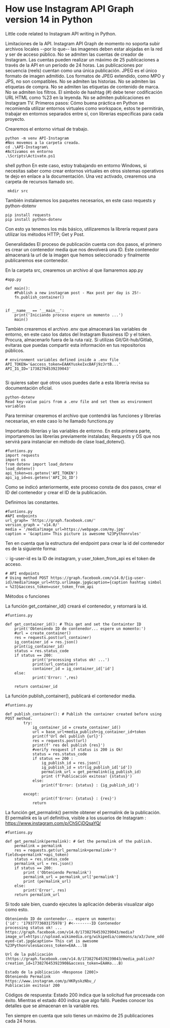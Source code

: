 # How use Instagram API Graph version 14 in Python
Little code related to Instagram API writing in Python. 

Limitaciones de la API.
Instagram API Graph de momento no soporta subir archivos locales --por lo que-- las imagenes deben estar alojadas en la red y ser de acceso público.
No se admiten las cuentas de creador de Instagram.
Las cuentas pueden realizar un máximo de 25 publicaciones a través de la API en un período de 24 horas.
Las publicaciones por secuencia (reels) cuentan como una única publicación.
JPEG es el único formato de imagen admitido. Los formatos de JPEG extendido, como MPO y JPS, no son compatibles.
No se admiten las historias.
No se admiten las etiquetas de compra.
No se admiten las etiquetas de contenido de marca.
No se admiten los filtros.
El símbolo de hashtag (#) debe tener codificación URL HTML como %23 en la leyenda.
No se admiten publicaciones en Instagram TV.
Primeros pasos:
Cómo buena práctica en Python se recomienda utilizar entornos virtuales como workspace, estos te permitirán, trabajar en entornos separados entre sí, con librerias especificas para cada proyecto.

Crearemos el entorno virtual de trabajo.
```
python -m venv API-Instagram 
#Nos movemos a la carpeta creada.
cd .\API-Instagram\ 
#Activamos en entorno
.\Scripts\Activate.ps1
```
shell python
En este caso, estoy trabajando en entorno Windows, si necesitas saber como crear entornos virtuales en otros sistemas operativos te dejo en enlace a la documentación.
Una vez activado, crearemos una carpeta de recursos llamado src.
```
 mkdir src
 ```
 

También instalaremos los paquetes necesarios, en este caso requests y python-dotenv
```
pip install requests
pip install python-dotenv
```
Con esto ya tenemos los más básico, utilizaremos la librería request para utilizar los métodos HTTP; Get y Post.

Generalidades
El proceso de publicación cuenta con dos pasos, el primero es crear un contenedor media que nos devolverá una ID. Este contenedor almacenará la url de la imagen que hemos seleccionado y finalmente publicaremos ese contenedor.

En la carpeta src, crearemos un archivo al que llamaremos app.py
```
#app.py

def main():
    #Publish a new instagram post - Max post per day is 25!-
    fn.publish_container()


if __name__ == '__main__':
    print('Iniciando proceso espere un momento ...')
    main()
```
También crearemos el archivo .env que almacenará las variables de entorno, en este caso los datos del Instagram Bussiness ID y el token. Procura, almacenarlo fuera de la ruta raíz. Si utilizas Git/Git-hub/Gitlab, evitaras que puedas compartir esta información en tus repositorios públicos.

```
# environment variables defined inside a .env file
API_TOKEN='&access_token=EAAKYuskeIxcBAFj9zJrtB...'
API_IG_ID='17382764539239043'
		   
```
Si quieres saber qué otros usos puedes darle a esta librería revisa su documentación oficial.
```
python-dotenv
Read key-value pairs from a .env file and set them as environment variables
```

Para terminar crearemos el archivo que contendrá las funciones y librerías necesarias, en este caso lo he llamado functions.py

Importando librerías y las variables de entorno.
En esta primera parte, importaremos las librerías previamente instaladas; Requests y OS que nos servirá para instanciar en método de clase load_dotenv().
```
#funtions.py
import requests
import os
from dotenv import load_dotenv
load_dotenv()
api_token=os.getenv('API_TOKEN')
api_ig_id=os.getenv('API_IG_ID')
```
Como se indicó anteriormente, este proceso consta de dos pasos, crear el ID del contenedor y crear el ID de la publicación.

Definimos las constantes.
```
#funtions.py
#API endpoints
url_graph= 'https://graph.facebook.com/'
version_graph = 'v14.0/'
media = '/media?image_url=https://webpage.com/my.jpg'
caption = '&caption= This picture is awesome %23Pythonrules'
```
Ten en cuenta que la estructura del endpoint para crear la id del contenedor es de la siguiente forma:

💡
ig-user-id es la ID de instagram, y user_token_from_api es el token de acceso.
```
# API endpoints
# Using method POST https://graph.facebook.com/v14.0/{ig-user-id}/media?image_url=http.urlimage.jpg&caption={caption hashtag simbol = %23}&access_token=user_token_from_api
```

Métodos o funciones

La función get_container_id() creará el contenedor, y retornará la id.
```
#funtions.py

def get_container_id(): # This get and set the Containter ID
    print('Obteniendo ID de contenedor... espere un momento:')
    #url = create_container()
    res = requests.post(url_container)
    ig_container_id = res.json()
    print(ig_container_id)
    status = res.status_code
    if status == 200:
            print('processing status ok! ...')
            print(url_container)
            container_id = ig_container_id['id']
    else:
            print('Error: ',res)
        
    return container_id
```
La función publish_container(), publicará el contenedor media.
```
#funtions.py

def publish_container(): # Publish the container created before using POST method.
        try:
            ig_container_id = create_container_id()
            url = base_url+media_publish+ig_container_id+token
            print(f'Url del publish {url}')
            res = requests.post(url)
            print(f' res del publish {res}')
            #verify resquest if status is 200 is Ok!
            status = res.status_code
            if status == 200 : 
                ig_publish_id = res.json()
                ig_publish_id = str(ig_publish_id['id'])
                permalink_url = get_permalink(ig_publish_id)
                print (f'Publicación exitosa! {status}')
            else:
                print(f'Error: {status} : {ig_publish_id}')

        except:
        		print(f'Error: {status} : {res}')
            return 
```
La función get_permalink() permite obtener el permalink de la publicación. El permalink es la url definitiva, visible a los usuarios de Instagram : https://www.instagram.com/p/ChSCjDQsaYQ/
```
#funtions.py

def get_permalink(permalink): # Get the permalink of the publish.
    permalink = permalink
    res = requests.get(url_permalink+permalink+'?fields=permalink'+api_token)
    status = res.status_code
    permalink_url = res.json()
    if status == 200:
        print ('Obteniendo Permalink')
        permalink_url = permalink_url['permalink']
        print (permalink_url)
    else:
        print('Error', res) 
    return permalink_url
```
Si todo sale bien, cuando ejecutes la aplicación deberás visualizar algo como esto.
```
Obteniendo ID de contenedor... espere un momento:
{'id': '17937773603175978'} #<--------ID Contenedor
processing status ok! ...
https://graph.facebook.com/v14.0/17382764539239043/media?image_url=https://upload.wikimedia.org/wikipedia/commons/a/a3/June_odd-eyed-cat.jpg&caption= This cat is awesome %23Pythonrules&access_token=EAA...lB

Url de la publicación (https://graph.facebook.com/v14.0/17382764539239043/media_publish?creation_id=1738276453923908&access_token=EAAKo...B)

Estado de la públicación <Response [200]>
Obteniendo Permalink
https://www.instagram.com/p/HKRyskzNbu_/
Publicación exitosa! 200
```
Códigos de respuesta:
Estado 200 indica que la solicitud fue procesada con éxito. Mientras el estado 400 indica que algo falló.  Puedes conocer los detalles que se almacenan en la variable res.

Ten siempre en cuenta que solo tienes un máximo de 25 publicaciones cada 24 horas.
